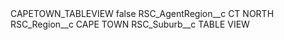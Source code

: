 <?xml version="1.0" encoding="UTF-8"?>
<CustomMetadata xmlns="http://soap.sforce.com/2006/04/metadata" xmlns:xsi="http://www.w3.org/2001/XMLSchema-instance" xmlns:xsd="http://www.w3.org/2001/XMLSchema">
    <label>CAPETOWN_TABLEVIEW</label>
    <protected>false</protected>
    <values>
        <field>RSC_AgentRegion__c</field>
        <value xsi:type="xsd:string">CT NORTH</value>
    </values>
    <values>
        <field>RSC_Region__c</field>
        <value xsi:type="xsd:string">CAPE TOWN</value>
    </values>
    <values>
        <field>RSC_Suburb__c</field>
        <value xsi:type="xsd:string">TABLE VIEW</value>
    </values>
</CustomMetadata>
